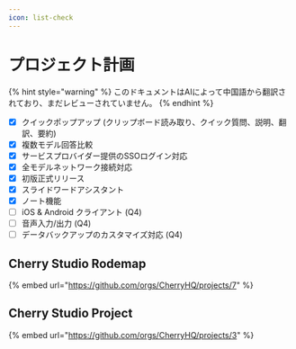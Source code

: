 ```yaml
---
icon: list-check
---
```

# プロジェクト計画


{% hint style="warning" %}
このドキュメントはAIによって中国語から翻訳されており、まだレビューされていません。
{% endhint %}




* [x] クイックポップアップ (クリップボード読み取り、クイック質問、説明、翻訳、要約)
* [x] 複数モデル回答比較
* [x] サービスプロバイダー提供のSSOログイン対応
* [x] 全モデルネットワーク接続対応
* [x] 初版正式リリース
* [x] スライドワードアシスタント
* [x] ノート機能
* [ ] iOS & Android クライアント (Q4)
* [ ] 音声入力/出力 (Q4)
* [ ] データバックアップのカスタマイズ対応 (Q4)

## Cherry Studio Rodemap

{% embed url="https://github.com/orgs/CherryHQ/projects/7" %}

## Cherry Studio Project

{% embed url="https://github.com/orgs/CherryHQ/projects/3" %}